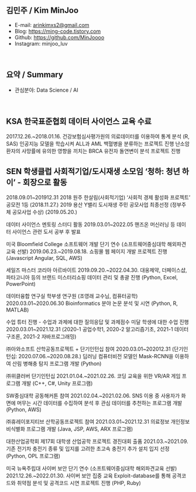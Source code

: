 ## 김민주 / Kim MinJoo

- E-mail: arinkimxs2@gmail.com
- Blog: https://ming-code.tistory.com
- Github: https://github.com/MinJoooo
- Instagram: minjoo_luv

<br>

## 요약 / Summary
- 관심분야: Data Science / AI

<br>

## KSA 한국표준협회 데이터 사이언스 교육 수료
2017.12.26.~2018.01.16.
건강보험심사평가원의 의료데이터를 이용하여 통계 분석 (R, SAS)
인공지능 모델을 학습시켜 ALL과 AML 백혈병을 분류하는 프로젝트 진행
난소암 환자의 사망률에 유의한 영향을 끼치는 BRCA 유전자 돌연변이 분석 프로젝트 진행

## SEN 학생클럽 사회적기업/도시재생 소모임 ‘청하: 청년 하이’ - 회장으로 활동
2018.09.01~201912.31
2018 원주 한살림(사회적기업) ‘사회적 경제 활성화 프로젝트’ 공모전 1등 (2018.11.27.)
2019 용산 Y밸리 도시재생 주민 공모사업 최종선정 (정부주체 공모사업 수상) (2019.05.20.)

데이터 사이언스 멘토링 스터디 활동
2019.03.01~2022.05
핸즈온 머신러닝 등 데이터 사이언스 관련 도서 공부 후 발표

미국 Bloomfield College 소프트웨어 개발 단기 연수 (소프트웨어중심대학 해외파견교육 선발)
2019.06.23.~2019.08.18.
쇼핑몰 웹 페이지 개발 프로젝트 진행 (Javascript Angular, SQL, AWS)

세일즈 마스터 코리아 아르바이트
2019.09.20.~2022.04.30.
대웅제약, 더페이스샵, 파타고니아 등의 브랜드 미스터리쇼핑 데이터 관리 및 총괄 진행 (Python, Excel, PowerPoint)

데이터융합 연구실 학부생 연구원 (조영래 교수님, 컴퓨터공학)
2020.03.01~2020.06.30
Bioinformatics 분야 논문 분석 및 시연 (Python, R, MATLAB)

수업 튜터 진행 - 수업과 과제에 대한 질의응답 및 과제점수 미달 학생에 대한 수업 진행
2020.03.01~2021.12.31
(2020-1 공업수학1, 2020-2 알고리즘기초, 2021-1 데이터구조론, 2021-2 자바프로그래밍)

㈜아와소프트 산학공동프로젝트 + 단기인턴십 참여
2020.03.01~202012.31 (단기인턴십: 2020.07.06.~2020.08.28.)
딥러닝 컴퓨터비전 모델인 Mask-RCNN을 이용하여 산림 병해충 탐지 프로그램 개발 (Python)

㈜위클러버 단기인턴십
2021.01.04.~2021.02.26.
코딩 교육을 위한 VR/AR 게임 프로그램 개발 (C++, C#, Unity 프로그램)

SW중심대학 공동해커톤 참여
2021.02.04.~2021.02.06.
SNS 이용 중 사용자가 화면에 머무는 시간 데이터를 수집하여 분석 후 관심 데이터를 추천하는 프로그램 개발 (Python, AWS)

㈜휴레이포지티브 산학공동프로젝트 참여
2021.03.01~2021.12.31
의료정보 개인정보 비식별화 프로그램 개발 (Java, JSP, AWS, ARX 프로그램)

대한산업공학회 제17회 대학생 산업공학 프로젝트 경진대회 출품
2021.03.~2021.09.
기존 전기차 충전기 종류 및 입지를 고려한 초고속 충전기 추가 설치 입지 선정 (Python, OPL 프로그램)

미국 뉴욕주립대 사이버 보안 단기 연수 (소프트웨어중심대학 해외파견교육 선발)
2021.12.26.~2022.01.30.
사이버 보안 집중 교육
Exploit-database를 통해 공격코드와 취약점 분석 및 공격코드 시연 프로젝트 진행 (PHP, Ruby)
